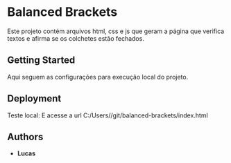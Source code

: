 # Balanced Brackets

Este projeto contém arquivos html, css e js que geram a página que verifica textos e afirma se os colchetes estão fechados.

## Getting Started

Aqui seguem as configurações para execução local do projeto.

## Deployment

Teste local:
E acesse a url C:/Users/<USERNAME>/git/balanced-brackets/index.html

## Authors

* **Lucas**
